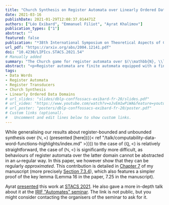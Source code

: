 ```yaml
---
title: "Church Synthesis on Register Automata over Linearly Ordered Data Domains (STACS 2021)"
date: 2021-03-16
publishDate: 2021-01-29T12:08:37.014471Z
authors: ["Léo Exibard", "Emmanuel Filiot", "Ayrat Khalimov"]
publication_types: ["1"]
abstract: ""
featured: false
publication: "*38th International Symposium on Theoretical Aspects of Computer Science, STACS 2021, March 16-19, 2021, Saarbrücken, Germany*"
url_pdf: "https://arxiv.org/abs/2004.12141.pdf"
doi: "10.4230/LIPIcs.STACS.2021.54"
# Manually added
summary: "The Church game for register automata over $(\\mathbb{N}, \\leq)$ is undecidable, but the one-sided game is, for deterministic ones."
abstract: "<p>Register automata are finite automata equipped with a finite set of registers in which they can store data, i.e. elements from an unbounded or infinite alphabet. They provide a simple formalism to specify the behaviour of reactive systems operating over data <nobr>$\\omega$&#x2011;words</nobr>. We study the synthesis problem for specifications given as register automata over a linearly ordered data domain (e.g. $(\\mathbb{N}, \\leq)$ or $(\\mathbb{Q}, \\leq)$), which allow for comparison of data with regards to the linear order. To that end, we extend the classical Church synthesis game to infinite alphabets: two players, Adam and Eve, alternately play some data, and Eve wins whenever their interaction complies with the specification, which is a language of <nobr>$\\omega$&#x2011;words</nobr> over ordered data. Such games are however undecidable, even when the specification is recognised by a deterministic register automaton. This is in contrast with the equality case, where the problem is only undecidable for nondeterministic and universal specifications.</p><p>Thus, we study one-sided Church games, where Eve instead operates over a finite alphabet, while Adam still manipulates data. We show they are determined, and deciding the existence of a winning strategy is in ExpTime, both for $\\mathbb{Q}$ and $\\mathbb{N}$. This follows from a study of constraint sequences, which abstract the behaviour of register automata, and allow us to reduce Church games to <nobr>$\\omega$&#x2011;regular</nobr> games. Lastly, we apply these results to the transducer synthesis problem for input-driven register automata, where each output data is restricted to be the content of some register, and show that if there exists an implementation, then there exists one which is a register transducer.</p>"
tags:
- Data Words
- Register Automata
- Register Transducers
- Church Synthesis
- Linearly Ordered Data Domains
# url_slides: "slides/dblp-conffossacs-exibard-fr-20/slides.pdf"
# url_video: "https://www.youtube.com/watch?v=oJvEm1wPiWA&feature=youtu.be"
# url_poster: "posters/dblp-conffossacs-exibard-fr-20/poster.pdf"
# Custom links (optional).
#   Uncomment and edit lines below to show custom links.
---
```

While generalising our results about register-bounded and unbounded synthesis over $(\mathbb{N},=)$ (presented [here]({{< ref "/talk/computability-data-word-functions-highlights/index.md" >}})) to the case of $(\mathbb{Q},<)$ is relatively straightforward, the case of $(\mathbb{N},<)$ is significantly more difficult, as behaviours of register automata over the latter domain cannot be abstracted in an $\omega$&#x2011;regular way. In this paper, we however show that they can be regularly *approximated*. This contribution is detailed in [Chapter 7](https://hal.archives-ouvertes.fr/tel-03409602/document#page=181) of my manuscript (more precisely [Section 7.3.4](https://hal.archives-ouvertes.fr/tel-03409602/document#page=200)), which also features a simpler proof of the key lemma (Lemma 16 in the paper, 7.25 in the manuscript).
<!-- [great talk](https://bbb-lb.math.univ-paris-diderot.fr/playback/presentation/2.0/playback.html?meetingId=eb934df30eaa464f6946e347498fafcdccf672c1-1610716645220) -->

Ayrat [presented](https://www.youtube.com/watch?v=B349DH2EQOI) this work at [STACS 2021](https://stacs2021.saarland-informatics-campus.de/). He also gave a more in-depth talk about it at the [IRIF "Automates" seminar](https://www.irif.fr/seminaires/automates/index). The link is not public, but you might consider contacting the organisers of the seminar to ask for it.
